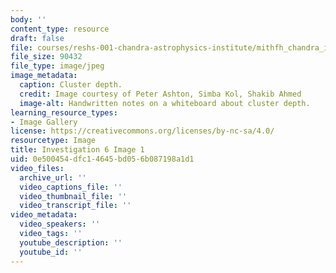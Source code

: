 ```yaml
---
body: ''
content_type: resource
draft: false
file: courses/reshs-001-chandra-astrophysics-institute/mithfh_chandra_inv6_cludep.jpg
file_size: 90432
file_type: image/jpeg
image_metadata:
  caption: Cluster depth.
  credit: Image courtesy of Peter Ashton, Simba Kol, Shakib Ahmed
  image-alt: Handwritten notes on a whiteboard about cluster depth.
learning_resource_types:
- Image Gallery
license: https://creativecommons.org/licenses/by-nc-sa/4.0/
resourcetype: Image
title: Investigation 6 Image 1
uid: 0e500454-dfc1-4645-bd05-6b087198a1d1
video_files:
  archive_url: ''
  video_captions_file: ''
  video_thumbnail_file: ''
  video_transcript_file: ''
video_metadata:
  video_speakers: ''
  video_tags: ''
  youtube_description: ''
  youtube_id: ''
---
```

